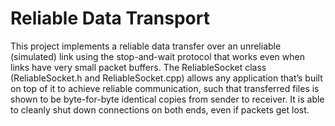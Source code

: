 # Reliable Data Transport

This project implements a reliable data transfer over an unreliable (simulated) link using the stop-and-wait protocol that works even when links have very small packet buffers. The ReliableSocket class (ReliableSocket.h and ReliableSocket.cpp) allows any application that’s built on top of it to achieve reliable communication, such that transferred files is shown to be byte-for-byte identical copies from sender to receiver. It is able to cleanly shut down connections on both ends, even if packets get lost.
